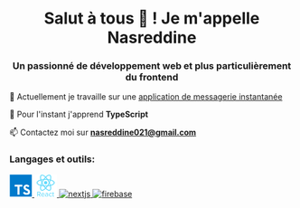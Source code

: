 <h1 align="center">Salut à tous 👋 ! Je m'appelle Nasreddine</h1>
<h3 align="center">Un passionné de développement web et plus particulièrement du frontend</h3>

🔭 Actuellement je travaille sur une [application de messagerie instantanée](https://github.com/xerox0213/Nassenger)

🌱 Pour l'instant j'apprend **TypeScript**

📫 Contactez moi sur **nasreddine021@gmail.com**


<h3 align="left">Langages et outils:</h3>
<p align="left"> <a href="https://www.typescriptlang.org/" target="_blank" rel="noreferrer"> <img src="https://raw.githubusercontent.com/devicons/devicon/master/icons/typescript/typescript-original.svg" alt="typescript" width="40" height="40"/> </a> <a href="https://reactjs.org/" target="_blank" rel="noreferrer"> <img src="https://raw.githubusercontent.com/devicons/devicon/master/icons/react/react-original-wordmark.svg" alt="react" width="40" height="40"/> </a> <a href="https://nextjs.org/" target="_blank" rel="noreferrer"> <img src="https://cdn.worldvectorlogo.com/logos/nextjs-2.svg" alt="nextjs" width="40" height="40"/> </a> <a href="https://firebase.google.com/" target="_blank" rel="noreferrer"> <img src="https://www.vectorlogo.zone/logos/firebase/firebase-icon.svg" alt="firebase" width="40" height="40"/></p>
